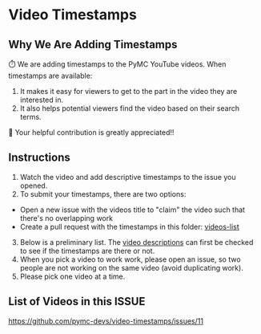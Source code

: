 # Video Timestamps

## Why We Are Adding Timestamps

:stopwatch: We are adding timestamps to the PyMC YouTube videos.  When timestamps are available:
1. It makes it easy for viewers to get to the part in the video they are interested in.
2. It also helps potential viewers find the video based on their search terms.

:pray: Your helpful contribution is greatly appreciated!!

## Instructions

1. Watch the video and add descriptive timestamps to the issue you opened.
2. To submit your timestamps, there are two options:
  * Open a new issue with the videos title to "claim" the video such that there's no overlapping work
  * Create a pull request with the timestamps in this folder: [videos-list](https://github.com/pymc-devs/video-timestamps/tree/main/videos-list)
3. Below is a preliminary list. The [video descriptions](https://www.youtube.com/c/PyMC-Developers) can first be checked to see if the timestamps are there or not.
4. When you pick a video to work work, please open an issue, so two people are not working on the same video (avoid duplicating work).
5. Please pick one video at a time.  

## List of Videos in this ISSUE

https://github.com/pymc-devs/video-timestamps/issues/11

